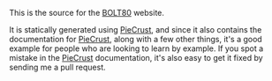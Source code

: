 
This is the source for the [BOLT80][] website.

It is statically generated using [PieCrust][], and since it also contains the
documentation for [PieCrust][], along with a few other things, it's a good
example for people who are looking to learn by example. If you spot a mistake in
the [PieCrust][] documentation, it's also easy to get it fixed by sending me a
pull request.


  [bolt80]: http://bolt80.com
  [piecrust]: http://bolt80.com/piecrust/

